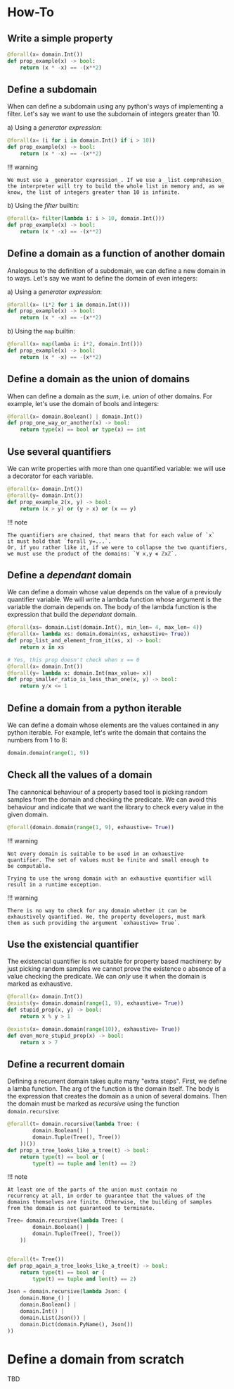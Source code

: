 # How-To


## Write a simple property

```python
@forall(x= domain.Int())
def prop_example(x) -> bool:
    return (x * -x) == -(x**2)
```


## Define a subdomain

When can define a subdomain using any python's ways of implementing a
filter. Let's say we want to use the subdomain of integers greater
than 10.

  a) Using a _generator expression_:
  
```python
@forall(x= (i for i in domain.Int() if i > 10))
def prop_example(x) -> bool:
    return (x * -x) == -(x**2)
```

!!! warning

    We must use a _generator expression_. If we use a _list comprehesion_
	the interpreter will try to build the whole list in memory and, as we
	know, the list of integers greater than 10 is infinite.

  b) Using the _filter_ builtin:

```python
@forall(x= filter(lambda i: i > 10, domain.Int()))
def prop_example(x) -> bool:
    return (x * -x) == -(x**2)
```


## Define a domain as a function of another domain

Analogous to the definition of a subdomain, we can define a new domain
in to ways. Let's say we want to define the domain of even integers:

a) Using a _generator expression_:

```python
@forall(x= (i*2 for i in domain.Int()))
def prop_example(x) -> bool:
    return (x * -x) == -(x**2)
```

b) Using the `map` builtin:

```python
@forall(x= map(lamba i: i*2, domain.Int()))
def prop_example(x) -> bool:
    return (x * -x) == -(x**2)
```


## Define a domain as the union of domains

When can define a domain as the _sum_, i.e. _union_ of other domains.
For example, let's use the domain of bools and integers:

```python
@forall(x= domain.Boolean() | domain.Int())
def prop_one_way_or_another(x) -> bool:
    return type(x) == bool or type(x) == int
```


## Use several quantifiers

We can write properties with more than one quantified variable: we
will use a decorator for each variable.


```python
@forall(x= domain.Int())
@forall(y= domain.Int())
def prop_example_2(x, y) -> bool:
    return (x > y) or (y > x) or (x == y)
```

!!! note

    The quantifiers are chained, that means that for each value of `x`
	it must hold that `forall y=...`.
	Or, if you rather like it, if we were to collapse the two quantifiers,
	we must use the product of the domains: `∀ x,y ∊ ℤxℤ`.


## Define a _dependant_ domain

We can define a domain whose value depends on the value of a previouly
quantifier variable. We will write a lambda function whose argument is
the variable the domain depends on. The body of the lambda function is
the expression that build the _dependant_ domain.

```python
@forall(xs= domain.List(domain.Int(), min_len= 4, max_len= 4))
@forall(x= lambda xs: domain.domain(xs, exhaustive= True))
def prop_list_and_element_from_it(xs, x) -> bool:
    return x in xs
```

```python
# Yes, this prop doesn't check when x == 0
@forall(x= domain.Int())
@forall(y= lambda x: domain.Int(max_value= x))
def prop_smaller_ratio_is_less_than_one(x, y) -> bool:
    return y/x <= 1
```


## Define a domain from a python iterable

We can define a domain whose elements are the values contained in any
python iterable. For example, let's write the domain that contains
the numbers from 1 to 8:

```python
domain.domain(range(1, 9))
```


## Check all the values of a domain

The cannonical behaviour of a property based tool is picking random 
samples from the domain and checking the predicate. We can avoid this
behaviour and indicate that we want the library to check every value
in the given domain.

```python
@forall(domain.domain(range(1, 9), exhaustive= True))
```

!!! warning

    Not every domain is suitable to be used in an exhaustive
    quantifier. The set of values must be finite and small enough to
    be computable.
   
    Trying to use the wrong domain with an exhaustive quantifier will
    result in a runtime exception.
   
   
!!! warning

    There is no way to check for any domain whether it can be
    exhaustively quantified. We, the property developers, must mark
    them as such providing the argument `exhaustive= True`.
   

## Use the existencial quantifier

The existencial quantifier is not suitable for property based
machinery: by just picking random samples we cannot prove the
existence o absence of a value checking the predicate. We 
can _only_ use it when the domain is marked as exhaustive.


```python
@forall(x= domain.Int())
@exists(y= domain.domain(range(1, 9), exhaustive= True))
def stupid_prop(x, y) -> bool:
    return x % y > 1
```


```python
@exists(x= domain.domain(range(10)), exhaustive= True))
def even_more_stupid_prop(x) -> bool:
    return x > 7
```


## Define a recurrent domain

Defining a recurrent domain takes quite many "extra steps". First, we
define a lamba function. The arg of the function is the domain
itself. The body is the expression that creates the domain as a union
of several domains. Then the domain must be marked as _recursive_ using
the function `domain.recursive`:


```python
@forall(t= domain.recursive(lambda Tree: (
        domain.Boolean() |
        domain.Tuple(Tree(), Tree())
    ))())
def prop_a_tree_looks_like_a_tree(t) -> bool:
    return type(t) == bool or (
        type(t) == tuple and len(t) == 2)
```

!!! note

    At least one of the parts of the union must contain no
	recurrency at all, in order to guarantee that the values of the
	domains themselves are finite. Otherwise, the building of samples
	from the domain is not guaranteed to terminate.
	
	
```python
Tree= domain.recursive(lambda Tree: (
        domain.Boolean() |
        domain.Tuple(Tree(), Tree())
    ))


@forall(t= Tree())
def prop_again_a_tree_looks_like_a_tree(t) -> bool:
    return type(t) == bool or (
        type(t) == tuple and len(t) == 2)
```


```python
Json = domain.recursive(lambda Json: (
	domain.None_() |
	domain.Boolean() |
	domain.Int() |
	domain.List(Json()) |
	domain.Dict(domain.PyName(), Json())
))
```


# Define a domain from scratch

TBD
